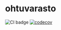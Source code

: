 # ohtuvarasto

![CI badge](https://github.com/veetihytonen/ohtuvarasto/actions/workflows/main.yml/badge.svg)
[![codecov](https://codecov.io/gh/veetihytonen/ohtuvarasto/graph/badge.svg?token=MQ0UZIVYB5)](https://codecov.io/gh/veetihytonen/ohtuvarasto)
